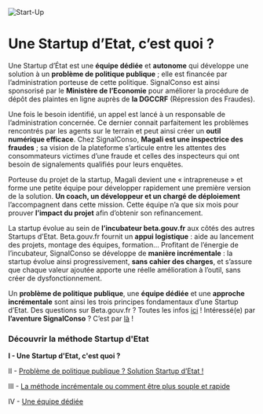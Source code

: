 ![Start-Up](/assets/blog/2019/06/04/Start-up-dEtat/Startup.jpg)

# Une Startup d’Etat, c’est quoi ? 

Une Startup d’État est une **équipe dédiée** et **autonome** qui développe une solution à un **problème de politique publique** ; elle est financée par l’administration porteuse de cette politique. SignalConso est ainsi sponsorisé par le **Ministère de l’Economie** pour améliorer la procédure de dépôt des plaintes en ligne auprès de **la DGCCRF** (Répression des Fraudes). 

Une fois le besoin identifié, un appel est lancé à un responsable de l’administration concernée. Ce dernier connait parfaitement les problèmes rencontrés par les agents sur le terrain et peut ainsi créer un **outil numérique efficace**. Chez SignalConso, **Magali est une inspectrice des fraudes** ; sa vision de la plateforme s’articule entre les attentes des consommateurs victimes d’une fraude et celles des inspecteurs qui ont besoin de signalements qualifiés pour leurs enquêtes. 

Porteuse du projet de la startup, Magali devient une « intrapreneuse » et forme une petite équipe pour développer rapidement une première version de la solution. **Un coach, un développeur et un chargé de déploiement** l’accompagnent dans cette mission. Cette équipe n’a que six mois pour prouver **l’impact du projet** afin d’obtenir son refinancement. 

La startup évolue au sein de **l’incubateur beta.gouv.fr** aux côtés des autres Startups d’Etat. Beta.gouv.fr fournit un **appui logistique** : aide au lancement des projets, montage des équipes, formation… Profitant de l’énergie de l’incubateur, SignalConso se développe de **manière incrémentale** : la startup évolue ainsi progressivement, **sans cahier des charges**, et s’assure que chaque valeur ajoutée apporte une réelle amélioration à l’outil, sans créer de dysfonctionnement. 

Un **problème de politique publique**, une **équipe dédiée** et une **approche incrémentale** sont ainsi les trois principes fondamentaux d’une Startup d’Etat. Des questions sur Beta.gouv.fr ? Toutes les infos [ici](https://beta.gouv.fr/) ! Intéressé(e) par **l’aventure SignalConso** ? C’est par [là](https://signalconso.beta.gouv.fr/) !  





### Découvrir la méthode Startup d'Etat

**I - Une Startup d'Etat, c'est quoi ?**

II - [Problème de politique publique ? Solution Startup d’Etat !](/blog/2019/06/11/Solution-Start-up-dEtat)

III - [La méthode incrémentale ou comment être plus souple et rapide](/blog/2019/06/18/la-methode-incrementale)

IV - [Une équipe dédiée](/blog/2019/06/25/une-equipe-dediee)
